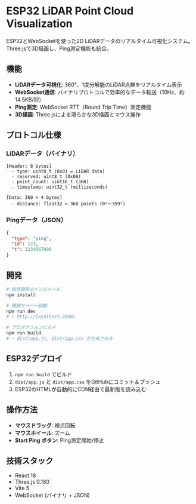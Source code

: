 # ESP32 LiDAR Point Cloud Visualization

ESP32とWebSocketを使った2D LiDARデータのリアルタイム可視化システム。Three.jsで3D描画し、Ping測定機能も統合。

## 機能

- **LiDARデータ可視化**: 360°、1度分解能のLiDAR点群をリアルタイム表示
- **WebSocket通信**: バイナリプロトコルで効率的なデータ転送（10Hz、約14.5KB/秒）
- **Ping測定**: WebSocket RTT（Round Trip Time）測定機能
- **3D描画**: Three.jsによる滑らかな3D描画とマウス操作

## プロトコル仕様

### LiDARデータ（バイナリ）

```
[Header: 8 bytes]
  - type: uint8_t (0x01 = LiDAR data)
  - reserved: uint8_t (0x00)
  - point_count: uint16_t (360)
  - timestamp: uint32_t (milliseconds)

[Data: 360 × 4 bytes]
  - distance: float32 × 360 points (0°〜359°)
```

### Pingデータ（JSON）

```json
{
  "type": "ping",
  "id": 123,
  "t": 1234567890
}
```

## 開発

```bash
# 依存関係のインストール
npm install

# 開発サーバー起動
npm run dev
# → http://localhost:3000/

# プロダクションビルド
npm run build
# → dist/app.js, dist/app.css が生成される
```

## ESP32デプロイ

1. `npm run build` でビルド
2. `dist/app.js` と `dist/app.css` をGitHubにコミット＆プッシュ
3. ESP32のHTMLが自動的にCDN経由で最新版を読み込む

## 操作方法

- **マウスドラッグ**: 視点回転
- **マウスホイール**: ズーム
- **Start Ping ボタン**: Ping測定開始/停止

## 技術スタック

- React 18
- Three.js 0.180
- Vite 5
- WebSocket (バイナリ + JSON)
